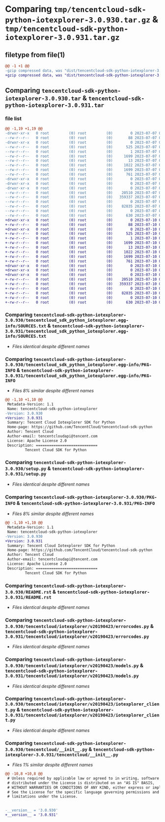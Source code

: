 # Comparing `tmp/tencentcloud-sdk-python-iotexplorer-3.0.930.tar.gz` & `tmp/tencentcloud-sdk-python-iotexplorer-3.0.931.tar.gz`

## filetype from file(1)

```diff
@@ -1 +1 @@
-gzip compressed data, was "dist/tencentcloud-sdk-python-iotexplorer-3.0.930.tar", last modified: Fri Jul  7 00:26:12 2023, max compression
+gzip compressed data, was "dist/tencentcloud-sdk-python-iotexplorer-3.0.931.tar", last modified: Mon Jul 10 00:42:41 2023, max compression
```

## Comparing `tencentcloud-sdk-python-iotexplorer-3.0.930.tar` & `tencentcloud-sdk-python-iotexplorer-3.0.931.tar`

### file list

```diff
@@ -1,19 +1,19 @@
-drwxr-xr-x   0 root         (0) root         (0)        0 2023-07-07 00:26:12.000000 tencentcloud-sdk-python-iotexplorer-3.0.930/
--rw-r--r--   0 root         (0) root         (0)       88 2023-07-07 00:26:12.000000 tencentcloud-sdk-python-iotexplorer-3.0.930/setup.cfg
-drwxr-xr-x   0 root         (0) root         (0)        0 2023-07-07 00:26:12.000000 tencentcloud-sdk-python-iotexplorer-3.0.930/tencentcloud_sdk_python_iotexplorer.egg-info/
--rw-r--r--   0 root         (0) root         (0)      525 2023-07-07 00:26:12.000000 tencentcloud-sdk-python-iotexplorer-3.0.930/tencentcloud_sdk_python_iotexplorer.egg-info/SOURCES.txt
--rw-r--r--   0 root         (0) root         (0)        1 2023-07-07 00:26:12.000000 tencentcloud-sdk-python-iotexplorer-3.0.930/tencentcloud_sdk_python_iotexplorer.egg-info/dependency_links.txt
--rw-r--r--   0 root         (0) root         (0)     1699 2023-07-07 00:26:12.000000 tencentcloud-sdk-python-iotexplorer-3.0.930/tencentcloud_sdk_python_iotexplorer.egg-info/PKG-INFO
--rw-r--r--   0 root         (0) root         (0)       13 2023-07-07 00:26:12.000000 tencentcloud-sdk-python-iotexplorer-3.0.930/tencentcloud_sdk_python_iotexplorer.egg-info/top_level.txt
--rw-r--r--   0 root         (0) root         (0)     1022 2023-07-07 00:26:12.000000 tencentcloud-sdk-python-iotexplorer-3.0.930/setup.py
--rw-r--r--   0 root         (0) root         (0)     1699 2023-07-07 00:26:12.000000 tencentcloud-sdk-python-iotexplorer-3.0.930/PKG-INFO
--rw-r--r--   0 root         (0) root         (0)      761 2023-07-07 00:26:12.000000 tencentcloud-sdk-python-iotexplorer-3.0.930/README.rst
-drwxr-xr-x   0 root         (0) root         (0)        0 2023-07-07 00:26:12.000000 tencentcloud-sdk-python-iotexplorer-3.0.930/tencentcloud/
-drwxr-xr-x   0 root         (0) root         (0)        0 2023-07-07 00:26:12.000000 tencentcloud-sdk-python-iotexplorer-3.0.930/tencentcloud/iotexplorer/
-drwxr-xr-x   0 root         (0) root         (0)        0 2023-07-07 00:26:12.000000 tencentcloud-sdk-python-iotexplorer-3.0.930/tencentcloud/iotexplorer/v20190423/
--rw-r--r--   0 root         (0) root         (0)    20510 2023-07-07 00:26:12.000000 tencentcloud-sdk-python-iotexplorer-3.0.930/tencentcloud/iotexplorer/v20190423/errorcodes.py
--rw-r--r--   0 root         (0) root         (0)   359337 2023-07-07 00:26:12.000000 tencentcloud-sdk-python-iotexplorer-3.0.930/tencentcloud/iotexplorer/v20190423/models.py
--rw-r--r--   0 root         (0) root         (0)        0 2023-07-07 00:26:12.000000 tencentcloud-sdk-python-iotexplorer-3.0.930/tencentcloud/iotexplorer/v20190423/__init__.py
--rw-r--r--   0 root         (0) root         (0)    82835 2023-07-07 00:26:12.000000 tencentcloud-sdk-python-iotexplorer-3.0.930/tencentcloud/iotexplorer/v20190423/iotexplorer_client.py
--rw-r--r--   0 root         (0) root         (0)        0 2023-07-07 00:26:12.000000 tencentcloud-sdk-python-iotexplorer-3.0.930/tencentcloud/iotexplorer/__init__.py
--rw-r--r--   0 root         (0) root         (0)      630 2023-07-07 00:26:12.000000 tencentcloud-sdk-python-iotexplorer-3.0.930/tencentcloud/__init__.py
+drwxr-xr-x   0 root         (0) root         (0)        0 2023-07-10 00:42:41.000000 tencentcloud-sdk-python-iotexplorer-3.0.931/
+-rw-r--r--   0 root         (0) root         (0)       88 2023-07-10 00:42:41.000000 tencentcloud-sdk-python-iotexplorer-3.0.931/setup.cfg
+drwxr-xr-x   0 root         (0) root         (0)        0 2023-07-10 00:42:41.000000 tencentcloud-sdk-python-iotexplorer-3.0.931/tencentcloud_sdk_python_iotexplorer.egg-info/
+-rw-r--r--   0 root         (0) root         (0)      525 2023-07-10 00:42:41.000000 tencentcloud-sdk-python-iotexplorer-3.0.931/tencentcloud_sdk_python_iotexplorer.egg-info/SOURCES.txt
+-rw-r--r--   0 root         (0) root         (0)        1 2023-07-10 00:42:41.000000 tencentcloud-sdk-python-iotexplorer-3.0.931/tencentcloud_sdk_python_iotexplorer.egg-info/dependency_links.txt
+-rw-r--r--   0 root         (0) root         (0)     1699 2023-07-10 00:42:41.000000 tencentcloud-sdk-python-iotexplorer-3.0.931/tencentcloud_sdk_python_iotexplorer.egg-info/PKG-INFO
+-rw-r--r--   0 root         (0) root         (0)       13 2023-07-10 00:42:41.000000 tencentcloud-sdk-python-iotexplorer-3.0.931/tencentcloud_sdk_python_iotexplorer.egg-info/top_level.txt
+-rw-r--r--   0 root         (0) root         (0)     1022 2023-07-10 00:42:41.000000 tencentcloud-sdk-python-iotexplorer-3.0.931/setup.py
+-rw-r--r--   0 root         (0) root         (0)     1699 2023-07-10 00:42:41.000000 tencentcloud-sdk-python-iotexplorer-3.0.931/PKG-INFO
+-rw-r--r--   0 root         (0) root         (0)      761 2023-07-10 00:42:41.000000 tencentcloud-sdk-python-iotexplorer-3.0.931/README.rst
+drwxr-xr-x   0 root         (0) root         (0)        0 2023-07-10 00:42:41.000000 tencentcloud-sdk-python-iotexplorer-3.0.931/tencentcloud/
+drwxr-xr-x   0 root         (0) root         (0)        0 2023-07-10 00:42:41.000000 tencentcloud-sdk-python-iotexplorer-3.0.931/tencentcloud/iotexplorer/
+drwxr-xr-x   0 root         (0) root         (0)        0 2023-07-10 00:42:41.000000 tencentcloud-sdk-python-iotexplorer-3.0.931/tencentcloud/iotexplorer/v20190423/
+-rw-r--r--   0 root         (0) root         (0)    20510 2023-07-10 00:42:41.000000 tencentcloud-sdk-python-iotexplorer-3.0.931/tencentcloud/iotexplorer/v20190423/errorcodes.py
+-rw-r--r--   0 root         (0) root         (0)   359337 2023-07-10 00:42:41.000000 tencentcloud-sdk-python-iotexplorer-3.0.931/tencentcloud/iotexplorer/v20190423/models.py
+-rw-r--r--   0 root         (0) root         (0)        0 2023-07-10 00:42:41.000000 tencentcloud-sdk-python-iotexplorer-3.0.931/tencentcloud/iotexplorer/v20190423/__init__.py
+-rw-r--r--   0 root         (0) root         (0)    82835 2023-07-10 00:42:41.000000 tencentcloud-sdk-python-iotexplorer-3.0.931/tencentcloud/iotexplorer/v20190423/iotexplorer_client.py
+-rw-r--r--   0 root         (0) root         (0)        0 2023-07-10 00:42:41.000000 tencentcloud-sdk-python-iotexplorer-3.0.931/tencentcloud/iotexplorer/__init__.py
+-rw-r--r--   0 root         (0) root         (0)      630 2023-07-10 00:42:41.000000 tencentcloud-sdk-python-iotexplorer-3.0.931/tencentcloud/__init__.py
```

### Comparing `tencentcloud-sdk-python-iotexplorer-3.0.930/tencentcloud_sdk_python_iotexplorer.egg-info/SOURCES.txt` & `tencentcloud-sdk-python-iotexplorer-3.0.931/tencentcloud_sdk_python_iotexplorer.egg-info/SOURCES.txt`

 * *Files identical despite different names*

### Comparing `tencentcloud-sdk-python-iotexplorer-3.0.930/tencentcloud_sdk_python_iotexplorer.egg-info/PKG-INFO` & `tencentcloud-sdk-python-iotexplorer-3.0.931/tencentcloud_sdk_python_iotexplorer.egg-info/PKG-INFO`

 * *Files 8% similar despite different names*

```diff
@@ -1,10 +1,10 @@
 Metadata-Version: 1.1
 Name: tencentcloud-sdk-python-iotexplorer
-Version: 3.0.930
+Version: 3.0.931
 Summary: Tencent Cloud Iotexplorer SDK for Python
 Home-page: https://github.com/TencentCloud/tencentcloud-sdk-python
 Author: Tencent Cloud
 Author-email: tencentcloudapi@tencent.com
 License: Apache License 2.0
 Description: ============================
         Tencent Cloud SDK for Python
```

### Comparing `tencentcloud-sdk-python-iotexplorer-3.0.930/setup.py` & `tencentcloud-sdk-python-iotexplorer-3.0.931/setup.py`

 * *Files identical despite different names*

### Comparing `tencentcloud-sdk-python-iotexplorer-3.0.930/PKG-INFO` & `tencentcloud-sdk-python-iotexplorer-3.0.931/PKG-INFO`

 * *Files 8% similar despite different names*

```diff
@@ -1,10 +1,10 @@
 Metadata-Version: 1.1
 Name: tencentcloud-sdk-python-iotexplorer
-Version: 3.0.930
+Version: 3.0.931
 Summary: Tencent Cloud Iotexplorer SDK for Python
 Home-page: https://github.com/TencentCloud/tencentcloud-sdk-python
 Author: Tencent Cloud
 Author-email: tencentcloudapi@tencent.com
 License: Apache License 2.0
 Description: ============================
         Tencent Cloud SDK for Python
```

### Comparing `tencentcloud-sdk-python-iotexplorer-3.0.930/README.rst` & `tencentcloud-sdk-python-iotexplorer-3.0.931/README.rst`

 * *Files identical despite different names*

### Comparing `tencentcloud-sdk-python-iotexplorer-3.0.930/tencentcloud/iotexplorer/v20190423/errorcodes.py` & `tencentcloud-sdk-python-iotexplorer-3.0.931/tencentcloud/iotexplorer/v20190423/errorcodes.py`

 * *Files identical despite different names*

### Comparing `tencentcloud-sdk-python-iotexplorer-3.0.930/tencentcloud/iotexplorer/v20190423/models.py` & `tencentcloud-sdk-python-iotexplorer-3.0.931/tencentcloud/iotexplorer/v20190423/models.py`

 * *Files identical despite different names*

### Comparing `tencentcloud-sdk-python-iotexplorer-3.0.930/tencentcloud/iotexplorer/v20190423/iotexplorer_client.py` & `tencentcloud-sdk-python-iotexplorer-3.0.931/tencentcloud/iotexplorer/v20190423/iotexplorer_client.py`

 * *Files identical despite different names*

### Comparing `tencentcloud-sdk-python-iotexplorer-3.0.930/tencentcloud/__init__.py` & `tencentcloud-sdk-python-iotexplorer-3.0.931/tencentcloud/__init__.py`

 * *Files 1% similar despite different names*

```diff
@@ -10,8 +10,8 @@
 # Unless required by applicable law or agreed to in writing, software
 # distributed under the License is distributed on an "AS IS" BASIS,
 # WITHOUT WARRANTIES OR CONDITIONS OF ANY KIND, either express or implied.
 # See the License for the specific language governing permissions and
 # limitations under the License.
 
 
-__version__ = '3.0.930'
+__version__ = '3.0.931'
```

